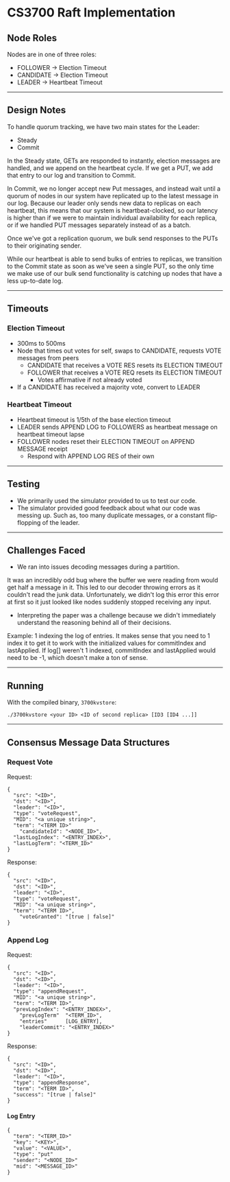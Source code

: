 # CS3700 Raft Implementation

## Node Roles

Nodes are in one of three roles:
- FOLLOWER  -> Election Timeout
- CANDIDATE -> Election Timeout
- LEADER    -> Heartbeat Timeout

---

## Design Notes

To handle quorum tracking, we have two main states for the Leader:
- Steady
- Commit

In the Steady state, GETs are responded to instantly, election messages are handled,
and we append on the heartbeat cycle. If we get a PUT, we add that entry to our
log and transition to Commit.

In Commit, we no longer accept new Put messages, and instead wait until a quorum
of nodes in our system have replicated up to the latest message in our log.
Because our leader only sends new data to replicas on each heartbeat, this means
that our system is heartbeat-clocked, so our latency is higher than if we were
to maintain individual availability for each replica, or if we handled PUT messages
separately instead of as a batch.

Once we've got a replication quorum, we bulk send responses to the PUTs to their
originating sender.

While our heartbeat is able to send bulks of entries to replicas, we transition
to the Commit state as soon as we've seen a single PUT, so the only time we make
use of our bulk send functionality is catching up nodes that have a less up-to-date
log.

---

## Timeouts

### Election Timeout

- 300ms to 500ms
- Node that times out votes for self, swaps to CANDIDATE, requests VOTE messages from peers
  - CANDIDATE that receives a VOTE RES resets its ELECTION TIMEOUT
  - FOLLOWER that receives a VOTE REQ resets its ELECTION TIMEOUT
    - Votes affirmative if not already voted
- If a CANDIDATE has received a majority vote, convert to LEADER

### Heartbeat Timeout

- Heartbeat timeout is 1/5th of the base election timeout
- LEADER sends APPEND LOG to FOLLOWERS as heartbeat message on heartbeat timeout lapse
- FOLLOWER nodes reset their ELECTION TIMEOUT on APPEND MESSAGE receipt
  - Respond with APPEND LOG RES of their own

---

## Testing

- We primarily used the simulator provided to us to test our code. 
- The simulator provided good feedback about what our code was messing up. Such as, too many duplicate messages, or a constant flip-flopping of the leader.

---

## Challenges Faced

- We ran into issues decoding messages during a partition.

It was an incredibly odd bug where the buffer we were reading from would get half a message in it. 
This led to our decoder throwing errors as it couldn't read the junk data.
Unfortunately, we didn't log this error this error at first so it just looked like nodes suddenly stopped receiving any input. 

- Interpreting the paper was a challenge because we didn't immediately understand the reasoning behind all of their decisions.

Example: 1 indexing the log of entries.
It makes sense that you need to 1 index it to get it to work with the initialized values for commitIndex and lastApplied.
If log[] weren't 1 indexed, commitIndex and lastApplied would need to be -1, which doesn't make a ton of sense.

---

## Running

With the compiled binary, `3700kvstore`:

```
./3700kvstore <your ID> <ID of second replica> [ID3 [ID4 ...]]
```

---

## Consensus Message Data Structures

### Request Vote

Request:

```
{
  "src": "<ID>",
  "dst": "<ID>",
  "leader": "<ID>",
  "type": "voteRequest",
  "MID": "<a unique string>",
  "term": "<TERM ID>"
	"candidateId": "<NODE_ID>",
  "lastLogIndex": "<ENTRY_INDEX>",
  "lastLogTerm": "<TERM_ID>"
}
```

Response:

```
{
  "src": "<ID>",
  "dst": "<ID>",
  "leader": "<ID>",
  "type": "voteRequest",
  "MID": "<a unique string>",
  "term": "<TERM ID>",
	"voteGranted": "[true | false]"
}
```

### Append Log

Request:

```
{
  "src": "<ID>",
  "dst": "<ID>",
  "leader": "<ID>",
  "type": "appendRequest",
  "MID": "<a unique string>",
  "term": "<TERM ID>",
  "prevLogIndex": "<ENTRY_INDEX>",
	"prevLogTerm"  "<TERM_ID>",
	"entries"      [LOG_ENTRY],
	"leaderCommit": "<ENTRY_INDEX>"
}
```

Response:

```
{
  "src": "<ID>",
  "dst": "<ID>",
  "leader": "<ID>",
  "type": "appendResponse",
  "term": "<TERM ID>",
  "success": "[true | false]"
}
```

#### Log Entry

```
{
  "term": "<TERM_ID>"
  "key": "<KEY>",
  "value": "<VALUE>",
  "type": "put"
  "sender": "<NODE_ID>"
  "mid": "<MESSAGE_ID>"
}
```
